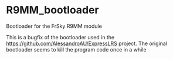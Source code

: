 # R9MM_bootloader
 Bootloader for the FrSky R9MM module
 
 This is a bugfix of the bootloader used in the https://github.com/AlessandroAU/ExpressLRS project. The original bootloader seems to kill the program code once in a while
